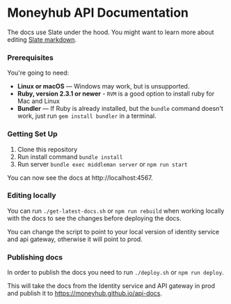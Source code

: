 # Moneyhub API Documentation

The docs use Slate under the hood. You might want to learn more about editing [Slate markdown](https://github.com/lord/slate/wiki/Markdown-Syntax).

### Prerequisites

You're going to need:

- **Linux or macOS** — Windows may work, but is unsupported.
- **Ruby, version 2.3.1 or newer** - `RVM` is a good option to install ruby for Mac and Linux
- **Bundler** — If Ruby is already installed, but the `bundle` command doesn't work, just run `gem install bundler` in a terminal.

### Getting Set Up

1. Clone this repository
2. Run install command `bundle install`
3. Run server `bundle exec middleman server` or `npm run start`

You can now see the docs at http://localhost:4567.

### Editing locally

You can run `./get-latest-docs.sh` or `npm run rebuild` when working locally with the docs to see the changes before deploying the docs.

You can change the script to point to your local version of identity service and api gateway, otherwise it will point to prod.

### Publishing docs

In order to publish the docs you need to run `./deploy.sh` or `npm run deploy`.

This will take the docs from the Identity service and API gateway in prod and publish it to https://moneyhub.github.io/api-docs.

